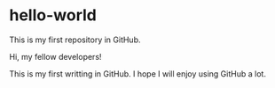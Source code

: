 # hello-world
This is my first repository in GitHub.

Hi, my fellow developers!

This is my first writting in GitHub. I hope I will enjoy using GitHub a lot.
